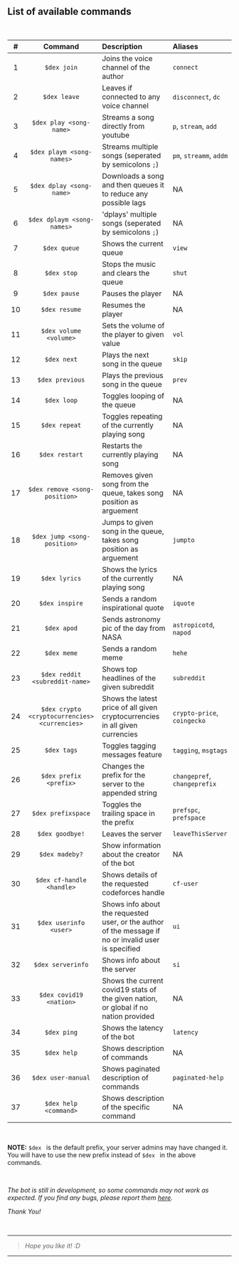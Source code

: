 ## List of available commands

<br>

| #  | Command | Description | Aliases |
|:--:| :-----: | :---------- | :------ |
| 1  | `$dex join` | Joins the voice channel of the author | `connect` |
| 2  | `$dex leave` | Leaves if connected to any voice channel | `disconnect`, `dc` |
| 3  | `$dex play <song-name>` | Streams a song directly from youtube | `p`, `stream`, `add` |
| 4  | `$dex playm <song-names>` | Streams multiple songs (seperated by semicolons `;`) | `pm`, `streamm`, `addm` |
| 5  | `$dex dplay <song-name>` | Downloads a song and then queues it to reduce any possible lags | NA |
| 6  | `$dex dplaym <song-names>` | 'dplays' multiple songs (seperated by semicolons `;`) | NA |
| 7  | `$dex queue` | Shows the current queue | `view` |
| 8  | `$dex stop` | Stops the music and clears the queue | `shut` |
| 9  | `$dex pause` | Pauses the player | NA |
| 10 | `$dex resume` | Resumes the player | NA |
| 11 | `$dex volume <volume>` | Sets the volume of the player to given value | `vol` |
| 12 | `$dex next` | Plays the next song in the queue | `skip` |
| 13 | `$dex previous` | Plays the previous song in the queue | `prev` |
| 14 | `$dex loop` | Toggles looping of the queue | NA |
| 15 | `$dex repeat` | Toggles repeating of the currently playing song | NA |
| 16 | `$dex restart` | Restarts the currently playing song | NA |
| 17 | `$dex remove <song-position>` | Removes given song from the queue, takes song position as arguement | NA |
| 18 | `$dex jump <song-position>` | Jumps to given song in the queue, takes song position as arguement | `jumpto` |
| 19 | `$dex lyrics` | Shows the lyrics of the currently playing song | NA |
| 20 | `$dex inspire` | Sends a random inspirational quote | `iquote` |
| 21 | `$dex apod` | Sends astronomy pic of the day from NASA | `astropicotd`, `napod` |
| 22 | `$dex meme` | Sends a random meme | `hehe` |
| 23 | `$dex reddit <subreddit-name>` | Shows top headlines of the given subreddit | `subreddit` |
| 24 | `$dex crypto <cryptocurrencies> <currencies>` | Shows the latest price of all given cryptocurrencies in all given currencies | `crypto-price`, `coingecko` |
| 25 | `$dex tags` | Toggles tagging messages feature | `tagging`, `msgtags` |
| 26 | `$dex prefix <prefix>` | Changes the prefix for the server to the appended string | `changepref`, `changeprefix` |
| 27 | `$dex prefixspace` | Toggles the trailing space in the prefix | `prefspc`, `prefspace` |
| 28 | `$dex goodbye!` | Leaves the server | `leaveThisServer` |
| 29 | `$dex madeby?` | Show information about the creator of the bot | NA |
| 30 | `$dex cf-handle <handle>` | Shows details of the requested codeforces handle | `cf-user` |
| 31 | `$dex userinfo <user>` | Shows info about the requested user, or the author of the message if no or invalid user is specified | `ui` |
| 32 | `$dex serverinfo` | Shows info about the server | `si` |
| 33 | `$dex covid19 <nation>` | Shows the current covid19 stats of the given nation, or global if no nation provided | NA |
| 34 | `$dex ping` | Shows the latency of the bot | `latency` |
| 35 | `$dex help` | Shows description of commands | NA |
| 36 | `$dex user-manual` | Shows paginated description of commands | `paginated-help` |
| 37 | `$dex help <command>` | Shows description of the specific command | NA |

<br>

**NOTE:** `$dex ` is the default prefix, your server admins may have changed it. You will have to use the new prefix instead of `$dex ` in the above commands.

<br>

*The bot is still in development, so some commands may not work as expected. If you find any bugs, please report them [here](https://github.com/code-chaser/dex/issues/new?assignees=code-chaser&labels=bug&template=bug_report.md&title=%5BBUG%5D).*

*Thank You!*


<br>

___

> *Hope you like it! :D*

___

<!--
Music - Basic
join - Joins the voice channel of the author
leave - Leaves if connected to any voice channel
play - Streams a song directly from youtube
playm - Streams multiple songs (seperated by semicolons ';')
dplay - Downloads a song and then queues it to reduce any possible lags
dplaym - 'dplays' multiple songs (seperated by semicolons ';')
Music - Player Controls
queue - Shows the current queue
stop - Stops the music and clears the queue
pause - Pauses the player
resume - Resumes the player
volume - Sets the volume of the player to given value
next - Plays the next song in the queue
previous - Plays the previous song in the queue
loop - Toggles looping of the queue
repeat - Toggles repeating of the currently playing song
restart - Restarts the currently playing song
remove - Removes given song from the queue, takes song position as arguement
jump - Jumps to given song in the queue, takes song position as arguement
lyrics - Shows the lyrics of the currently playing song
Fun
inspire - Sends a random inspirational quote
apod - Sends astronomy pic of the day from NASA
meme - Sends a random meme
reddit - Shows top headlines of the given subreddit
Mod Settings
tags - Toggles tagging messages feature
prefix - Changes the prefix for the server to the appended string
prefixspace - Toggles the trailing space in the prefix
goodbye! - Leaves the server
madeby? - Show information about the creator of the bot
Codeforces
cf-handle - Shows details of the requested codeforces handle
Info
userinfo - Shows info about the requested user, or the author of the message if no or invalid user is specified
serverinfo - Shows info about the server
Other
covid19 - Shows the current covid19 stats of the given nation, or global if no nation provided
ping - Shows the latency of the bot
Help
help - Shows description of commands
user-manual - Shows paginated description of commands
-->

